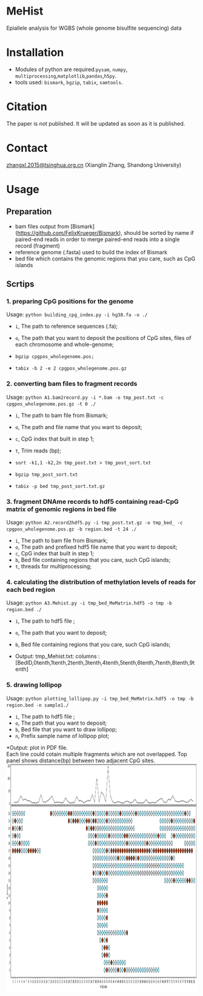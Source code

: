 # MeHist
Epiallele analysis for WGBS (whole genome bisulfite sequencing) data

# Installation
* Modules of python are required:`pysam`, `numpy`, `multiprocessing`,`matplotlib`,`pandas`,`h5py`.
* tools used: `bismark`, `bgzip`, `tabix`, `samtools`.

# Citation
The paper is not published. It will be updated as soon as it is published.

# Contact
zhangxl.2015@tsinghua.org.cn (Xianglin Zhang, Shandong University)

# Usage
## Preparation 
* bam files output from [Bismark] (https://github.com/FelixKrueger/Bismark), should be sorted by name if paired-end reads in order to merge paired-end reads into a single record (fragment)
* reference genome (.fasta) used to build the index of Bismark
* bed file which contains the genomic regions that you care, such as CpG islands

## Scrtips
### 1. preparing CpG positions for the genome
Usage: `python building_cpg_index.py -i hg38.fa -o ./`
* `i`,  The path to reference sequences (.fa);
* `o`,  The path that you want to deposit the positions of CpG sites, files of each chromosome and whole-genome;
  
* `bgzip cpgpos_wholegenome.pos;`
* `tabix -b 2 -e 2 cpgpos_wholegenome.pos.gz`

### 2. converting bam files to fragment records
Usage: `python A1.bam2record.py -i *.bam -o tmp_post.txt -c cpgpos_wholegenome.pos.gz -t 0 ./`
* `i`,  The path to bam file from Bismark;
* `o`,  The path and file name that you want to deposit;
* `c`,  CpG index that built in step 1;
* `t`,  Trim reads (bp);
   
* `sort -k1,1 -k2,2n tmp_post.txt > tmp_post_sort.txt`
* `bgzip tmp_post_sort.txt`
* `tabix -p bed tmp_post_sort.txt.gz`

### 3. fragment DNAme records to hdf5 containing read-CpG matrix of genomic regions in bed file
Usage: `python A2.record2hdf5.py -i tmp_post.txt.gz -o tmp_bed_ -c cpgpos_wholegenome.pos.gz -b region.bed -t 24 ./`
* `i`,  The path to bam file from Bismark;
* `o`,  The path and prefixed hdf5 file name that you want to deposit;
* `c`,  CpG index that built in step 1;
* `b`,  Bed file containing regions that you care, such CpG islands;
* `t`,  threads for multiprocessing;  

### 4. calculating the distribution of methylation levels of reads for each bed region
Usage: `python A3.Mehist.py -i tmp_bed_MeMatrix.hdf5 -o tmp -b region.bed ./`
* `i`,  The path to hdf5 file ;
* `o`,  The path that you want to deposit;
* `b`,  Bed file containing regions that you care, such CpG islands;  
  
* Output: tmp_Mehist.txt: columns : [BedID,0tenth,1tenth,2tenth,3tenth,4tenth,5tenth,6tenth,7tenth,8tenth,9tenth]  

### 5. drawing lollipop
Usage: `python plotting_lollipop.py -i tmp_bed_MeMatrix.hdf5 -o tmp -b region.bed -n sample1./`
* `i`,  The path to hdf5 file ;
* `o`,  The path that you want to deposit;
* `b`,  Bed file that you want to draw lollipop;
* `n`,  Prefix sample name of lollipop plot;  
  
*Output: plot in PDF file.  
Each line could cotain multiple fragments which are not overlapped. Top panel shows distance(bp) between two adjacent CpG sites.  
<img src="https://github.com/vhang072/MeHist/blob/main/pic/Lollipop_example.png" width="1750" height="600">

